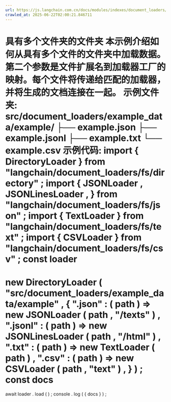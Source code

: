 ```yaml
---
url: https://js.langchain.com.cn/docs/modules/indexes/document_loaders/examples/file_loaders/directory
crawled_at: 2025-06-22T02:00:21.846711
---
```


具有多个文件夹的文件夹
本示例介绍如何从具有多个文件的文件夹中加载数据。第二个参数是文件扩展名到加载器工厂的映射。每个文件将传递给匹配的加载器， 并将生成的文档连接在一起。
示例文件夹:
src/document_loaders/example_data/example/
├── example.json
├── example.jsonl
├── example.txt
└── example.csv
示例代码:
import
{
DirectoryLoader
}
from
"langchain/document_loaders/fs/directory"
;
import
{
JSONLoader
,
JSONLinesLoader
,
}
from
"langchain/document_loaders/fs/json"
;
import
{
TextLoader
}
from
"langchain/document_loaders/fs/text"
;
import
{
CSVLoader
}
from
"langchain/document_loaders/fs/csv"
;
const
loader
=
new
DirectoryLoader
(
"src/document_loaders/example_data/example"
,
{
".json"
:
(
path
)
=>
new
JSONLoader
(
path
,
"/texts"
)
,
".jsonl"
:
(
path
)
=>
new
JSONLinesLoader
(
path
,
"/html"
)
,
".txt"
:
(
path
)
=>
new
TextLoader
(
path
)
,
".csv"
:
(
path
)
=>
new
CSVLoader
(
path
,
"text"
)
,
}
)
;
const
docs
=
await
loader
.
load
(
)
;
console
.
log
(
{
docs
}
)
;
